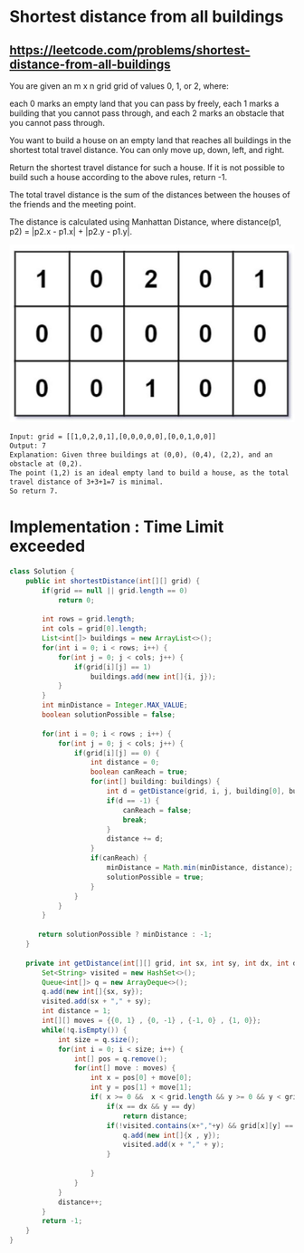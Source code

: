 # Shortest distance from all buildings
## https://leetcode.com/problems/shortest-distance-from-all-buildings

You are given an m x n grid grid of values 0, 1, or 2, where:

each 0 marks an empty land that you can pass by freely,
each 1 marks a building that you cannot pass through, and
each 2 marks an obstacle that you cannot pass through.

You want to build a house on an empty land that reaches all buildings in the shortest total travel distance. You can only move up, down, left, and right.

Return the shortest travel distance for such a house. If it is not possible to build such a house according to the above rules, return -1.

The total travel distance is the sum of the distances between the houses of the friends and the meeting point.

The distance is calculated using Manhattan Distance, where distance(p1, p2) = |p2.x - p1.x| + |p2.y - p1.y|.


!["Shortest Distance from all buildings"](example.JPG?raw=true)
```
Input: grid = [[1,0,2,0,1],[0,0,0,0,0],[0,0,1,0,0]]
Output: 7
Explanation: Given three buildings at (0,0), (0,4), (2,2), and an obstacle at (0,2).
The point (1,2) is an ideal empty land to build a house, as the total travel distance of 3+3+1=7 is minimal. 
So return 7.
```

# Implementation : Time Limit exceeded
```java
class Solution {
    public int shortestDistance(int[][] grid) {
        if(grid == null || grid.length == 0)
            return 0;
        
        int rows = grid.length;
        int cols = grid[0].length;
        List<int[]> buildings = new ArrayList<>();
        for(int i = 0; i < rows; i++) {
            for(int j = 0; j < cols; j++) {
                if(grid[i][j] == 1)
                    buildings.add(new int[]{i, j});
            }
        }
        int minDistance = Integer.MAX_VALUE;
        boolean solutionPossible = false;
        
        for(int i = 0; i < rows ; i++) {
            for(int j = 0; j < cols; j++) {
                if(grid[i][j] == 0) {
                    int distance = 0;
                    boolean canReach = true;
                    for(int[] building: buildings) {
                        int d = getDistance(grid, i, j, building[0], building[1]);
                        if(d == -1) {
                            canReach = false;
                            break;
                        }
                        distance += d;
                    }
                    if(canReach) {
                        minDistance = Math.min(minDistance, distance);
                        solutionPossible = true;
                    }
                }
            }
        }
        
       return solutionPossible ? minDistance : -1; 
    }
    
    private int getDistance(int[][] grid, int sx, int sy, int dx, int dy) {
        Set<String> visited = new HashSet<>();
        Queue<int[]> q = new ArrayDeque<>();
        q.add(new int[]{sx, sy});
        visited.add(sx + "," + sy);
        int distance = 1;
        int[][] moves = {{0, 1} , {0, -1} , {-1, 0} , {1, 0}};
        while(!q.isEmpty()) {
            int size = q.size();
            for(int i = 0; i < size; i++) {
                int[] pos = q.remove();
                for(int[] move : moves) {
                    int x = pos[0] + move[0];
                    int y = pos[1] + move[1];
                    if( x >= 0 &&  x < grid.length && y >= 0 && y < grid[0].length) {
                        if(x == dx && y == dy)
                            return distance;
                        if(!visited.contains(x+","+y) && grid[x][y] == 0) {
                            q.add(new int[]{x , y});
                            visited.add(x + "," + y);
                        }
                            
                    }
                }
            }
            distance++;
        }
        return -1;
    }
}
```
